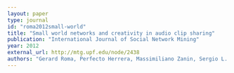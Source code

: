 ```yaml
---
layout: paper
type: journal
id: "roma2012small-world"
title: "Small world networks and creativity in audio clip sharing"
publication: "International Journal of Social Network Mining"
year: 2012
external_url: http://mtg.upf.edu/node/2438
authors: "Gerard Roma, Perfecto Herrera, Massimiliano Zanin, Sergio L. Toral, Frederic Font, Xavier Serra"
---
```

